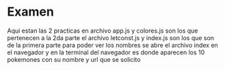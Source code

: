 # Examen
Aqui estan las 2 practicas
en archivo app.js y colores.js son los que pertenecen a la 2da parte
el archivo letconst.js y index.js son los que son de la primera parte para poder ver los nombres se abre el archivo index en el navegador y en la terminal del navegador es donde aparecen los 10 pokemones con su nombre y url que se solicito
